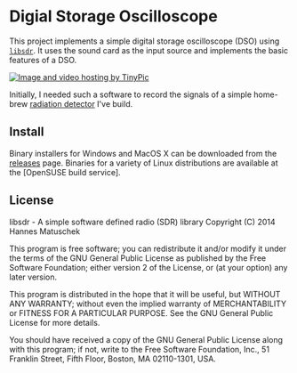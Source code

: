 # Digial Storage Oscilloscope

This project implements a simple digital storage oscilloscope (DSO) using
[`libsdr`](https://github.com/hmatuschek/libsdr). It uses the sound card as the input source and
implements the basic features of a DSO.

<a href="http://de.tinypic.com?ref=2ey9ou9" target="_blank">
 <img src="http://i58.tinypic.com/2ey9ou9.png" border="0" alt="Image and video hosting by TinyPic">
</a>

Initially, I needed such a software to record the signals of a simple home-brew [radiation detector](doc/detector.md) I've build. 


## Install

Binary installers for Windows and MacOS X can be downloaded from the [releases](https://github.com/hmatuschek/dso/releases) page. Binaries for
a variety of Linux distributions are available at the [OpenSUSE build service].


## License

libsdr - A simple software defined radio (SDR) library
Copyright (C) 2014 Hannes Matuschek

This program is free software; you can redistribute it and/or
modify it under the terms of the GNU General Public License
as published by the Free Software Foundation; either version 2
of the License, or (at your option) any later version.

This program is distributed in the hope that it will be useful,
but WITHOUT ANY WARRANTY; without even the implied warranty of
MERCHANTABILITY or FITNESS FOR A PARTICULAR PURPOSE.  See the
GNU General Public License for more details.

You should have received a copy of the GNU General Public License
along with this program; if not, write to the Free Software
Foundation, Inc., 51 Franklin Street, Fifth Floor, Boston, MA  02110-1301, USA.
